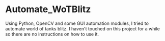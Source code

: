 # Automate_WoTBlitz
Using Python, OpenCV and some GUI automation modules, I tried to automate world of tanks blitz. I haven't touched on this project for a while so there are no instructions on how to use it.
